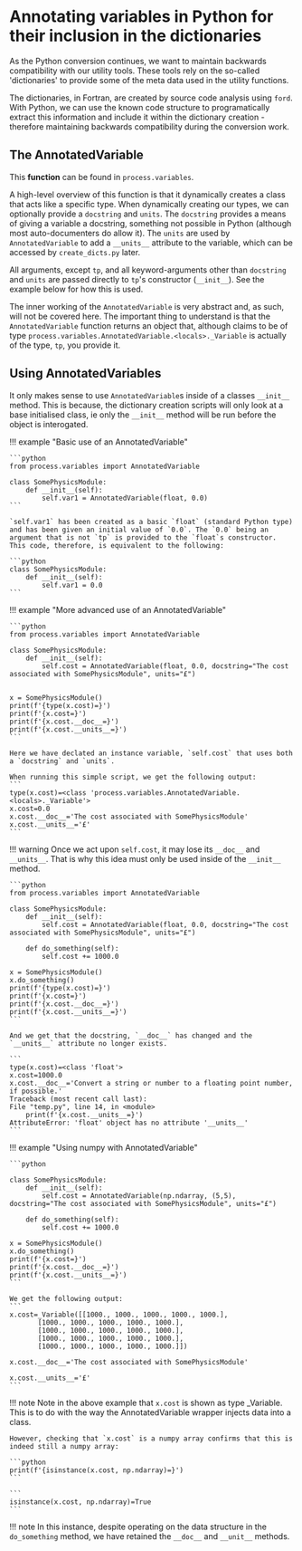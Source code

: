# Annotating variables in Python for their inclusion in the dictionaries
As the Python conversion continues, we want to maintain backwards compatibility with our utility tools. These tools rely on the so-called 'dictionaries' to provide some of the meta data used in the utility functions.

The dictionaries, in Fortran, are created by source code analysis using `ford`. With Python, we can use the known code structure to programatically extract this information and include it within the dictionary creation - therefore maintaining backwards compatibility during the conversion work. 

## The AnnotatedVariable
This **function** can be found in `process.variables`. 

A high-level overview of this function is that it dynamically creates a class that acts like a specific type. When dynamically creating our types, we can optionally provide a `docstring` and `units`. The `docstring` provides a means of giving a variable a docstring, something not possible in Python (although most auto-documenters do allow it). The `units` are used by `AnnotatedVariable` to add a `__units__` attribute to the variable, which can be accessed by `create_dicts.py` later.

All arguments, except `tp`, and all keyword-arguments other than `docstring` and `units` are passed directly to `tp`'s constructor (`__init__`). See the example below for how this is used.

The inner working of the `AnnotatedVariable` is very abstract and, as such, will not be covered here. The important thing to understand is that the `AnnotatedVariable` function returns an object that, although claims to be of type `process.variables.AnnotatedVariable.<locals>._Variable` is actually of the type, `tp`, you provide it. 

## Using AnnotatedVariables
It only makes sense to use `AnnotatedVariable`s inside of a classes `__init__` method. This is because, the dictionary creation scripts will only look at a base initialised class, ie only the `__init__` method will be run before the object is interogated.

!!! example "Basic use of an AnnotatedVariable"

    ```python
    from process.variables import AnnotatedVariable

    class SomePhysicsModule:
        def __init__(self):
            self.var1 = AnnotatedVariable(float, 0.0)
    ```

    `self.var1` has been created as a basic `float` (standard Python type) and has been given an initial value of `0.0`. The `0.0` being an argument that is not `tp` is provided to the `float`s constructor. This code, therefore, is equivalent to the following:

    ```python
    class SomePhysicsModule:
        def __init__(self):
            self.var1 = 0.0
    ```


!!! example "More advanced use of an AnnotatedVariable"

    ```python
    from process.variables import AnnotatedVariable

    class SomePhysicsModule:
        def __init__(self):
            self.cost = AnnotatedVariable(float, 0.0, docstring="The cost associated with SomePhysicsModule", units="£")
    

    x = SomePhysicsModule()
    print(f'{type(x.cost)=}')
    print(f'{x.cost=}')
    print(f'{x.cost.__doc__=}')
    print(f'{x.cost.__units__=}')
    ```

    Here we have declated an instance variable, `self.cost` that uses both a `docstring` and `units`.

    When running this simple script, we get the following output:
    ```
    type(x.cost)=<class 'process.variables.AnnotatedVariable.<locals>._Variable'>
    x.cost=0.0
    x.cost.__doc__='The cost associated with SomePhysicsModule'
    x.cost.__units__='£'
    ```

!!! warning
    Once we act upon `self.cost`, it may lose its `__doc__` and `__units__`. That is why this idea must only be used inside of the `__init__` method.

    ```python
    from process.variables import AnnotatedVariable

    class SomePhysicsModule:
        def __init__(self):
            self.cost = AnnotatedVariable(float, 0.0, docstring="The cost associated with SomePhysicsModule", units="£")

        def do_something(self):
            self.cost += 1000.0

    x = SomePhysicsModule()
    x.do_something()
    print(f'{type(x.cost)=}')
    print(f'{x.cost=}')
    print(f'{x.cost.__doc__=}')
    print(f'{x.cost.__units__=}')
    ```

    And we get that the docstring, `__doc__` has changed and the `__units__` attribute no longer exists.

    ```
    type(x.cost)=<class 'float'>
    x.cost=1000.0
    x.cost.__doc__='Convert a string or number to a floating point number, if possible.'
    Traceback (most recent call last):
    File "temp.py", line 14, in <module>
        print(f'{x.cost.__units__=}')
    AttributeError: 'float' object has no attribute '__units__'
    ```



!!! example "Using numpy with AnnotatedVariable"

    ```python

    class SomePhysicsModule:
        def __init__(self):
            self.cost = AnnotatedVariable(np.ndarray, (5,5), docstring="The cost associated with SomePhysicsModule", units="£")

        def do_something(self):
            self.cost += 1000.0

    x = SomePhysicsModule()
    x.do_something()
    print(f'{x.cost=}')
    print(f'{x.cost.__doc__=}')
    print(f'{x.cost.__units__=}')
    ```

    We get the following output:
    ```
    x.cost=_Variable([[1000., 1000., 1000., 1000., 1000.],
           [1000., 1000., 1000., 1000., 1000.],
           [1000., 1000., 1000., 1000., 1000.],
           [1000., 1000., 1000., 1000., 1000.],
           [1000., 1000., 1000., 1000., 1000.]])

    x.cost.__doc__='The cost associated with SomePhysicsModule'

    x.cost.__units__='£'
    ```

!!! note
    Note in the above example that `x.cost` is shown as type _Variable. This is to do with the way the AnnotatedVariable wrapper injects data into a class.

    However, checking that `x.cost` is a numpy array confirms that this is indeed still a numpy array:

    ```python
    print(f'{isinstance(x.cost, np.ndarray)=}')
    ```

    ```
    isinstance(x.cost, np.ndarray)=True
    ```

!!! note
    In this instance, despite operating on the data structure in the `do_something` method, we have retained the `__doc__` and `__unit__` methods.
